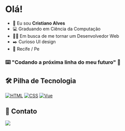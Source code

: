 # Olá!

- 👋 Eu sou **Cristiano Alves**
- 💻 Graduando em Ciência da Computação
- 👨‍💻 Em busca de me tornar um Desenvolvedor Web
- ✒️ Curioso UI design
- 📍 Recife / Pe

### ⌨️ "Codando a próxima linha do meu futuro" 🚀

## 🛠 Pilha de Tecnologia

[![HTML](https://camo.githubusercontent.com/26a2d44d15ce047495fe82e6f07d5546a18d229326c87837ace066d930ee7385/68747470733a2f2f696d672e736869656c64732e696f2f62616467652f2d48544d4c2d3333333333333f7374796c653d666c6174266c6f676f3d48544d4c35)](https://camo.githubusercontent.com/26a2d44d15ce047495fe82e6f07d5546a18d229326c87837ace066d930ee7385/68747470733a2f2f696d672e736869656c64732e696f2f62616467652f2d48544d4c2d3333333333333f7374796c653d666c6174266c6f676f3d48544d4c35)  [![CSS](https://camo.githubusercontent.com/c38a05ab57aea563f73ae6b4aad7f556faa734d4077a7b52a2081b41ce27da40/68747470733a2f2f696d672e736869656c64732e696f2f62616467652f2d4353532d3333333333333f7374796c653d666c6174266c6f676f3d43535333266c6f676f436f6c6f723d313537324236)](https://camo.githubusercontent.com/c38a05ab57aea563f73ae6b4aad7f556faa734d4077a7b52a2081b41ce27da40/68747470733a2f2f696d672e736869656c64732e696f2f62616467652f2d4353532d3333333333333f7374796c653d666c6174266c6f676f3d43535333266c6f676f436f6c6f723d313537324236)  [![Vue](https://camo.githubusercontent.com/5c5f1bf0ab30212c10b42e4a57d4abffb0a40561fb3fb2db048b69272fc714d3/68747470733a2f2f696d672e736869656c64732e696f2f62616467652f2d4669676d612d3333333333333f7374796c653d666c6174266c6f676f3d4669676d61)](https://camo.githubusercontent.com/5c5f1bf0ab30212c10b42e4a57d4abffb0a40561fb3fb2db048b69272fc714d3/68747470733a2f2f696d672e736869656c64732e696f2f62616467652f2d4669676d612d3333333333333f7374796c653d666c6174266c6f676f3d4669676d61)

## 🧑 Contato
[![](https://camo.githubusercontent.com/c00f87aeebbec37f3ee0857cc4c20b21fefde8a96caf4744383ebfe44a47fe3f/68747470733a2f2f696d672e736869656c64732e696f2f62616467652f2d4c696e6b6564496e2d2532333030373742353f7374796c653d666f722d7468652d6261646765266c6f676f3d6c696e6b6564696e266c6f676f436f6c6f723d7768697465)](https://www.linkedin.com/in/erik-nathan-827b6b203/)
<!--
**cristianoalves12/cristianoalves12** is a ✨ _special_ ✨ repository because its `README.md` (this file) appears on your GitHub profile.
![image](https://user-images.githubusercontent.com/72111604/139361124-b05cdab1-6fc0-4219-933e-27f7c051ad26.png)
-->
